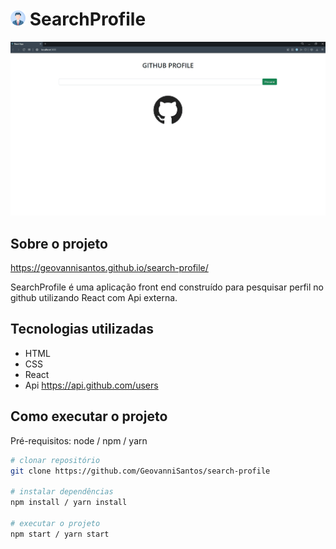 # ![profile-icon](https://github.com/GeovanniSantos/search-profile/blob/main/assets/profile.png) SearchProfile

![animation](https://github.com/GeovanniSantos/search-profile/blob/main/assets/animação.gif)

## Sobre o projeto

https://geovannisantos.github.io/search-profile/

SearchProfile é uma aplicação front end construído para pesquisar perfil no github utilizando React com Api externa. 

## Tecnologias utilizadas

- HTML
- CSS
- React
- Api https://api.github.com/users

## Como executar o projeto

Pré-requisitos: node / npm / yarn

```bash
# clonar repositório
git clone https://github.com/GeovanniSantos/search-profile

# instalar dependências
npm install / yarn install

# executar o projeto
npm start / yarn start
```

